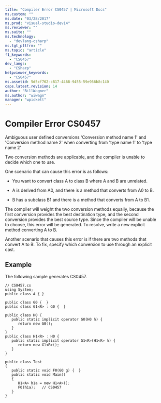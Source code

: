 ```yaml
---
title: "Compiler Error CS0457 | Microsoft Docs"
ms.custom: ""
ms.date: "03/28/2017"
ms.prod: "visual-studio-dev14"
ms.reviewer: ""
ms.suite: ""
ms.technology: 
  - "devlang-csharp"
ms.tgt_pltfrm: ""
ms.topic: "article"
f1_keywords: 
  - "CS0457"
dev_langs: 
  - "CSharp"
helpviewer_keywords: 
  - "CS0457"
ms.assetid: 5d5cf762-c817-4468-9455-59e966b8c140
caps.latest.revision: 14
author: "BillWagner"
ms.author: "wiwagn"
manager: "wpickett"
---
```

# Compiler Error CS0457
Ambiguous user defined conversions 'Conversion method name 1' and 'Conversion method name 2' when converting from 'type name 1' to 'type name 2'  
  
 Two conversion methods are applicable, and the compiler is unable to decide which one to use.  
  
 One scenario that can cause this error is as follows:  
  
-   You want to convert class A to class B where A and B are unrelated.  
  
-   A is derived from A0, and there is a method that converts from A0 to B.  
  
-   B has a subclass B1 and there is a method that converts from A to B1.  
  
 The compiler will weight the two conversion methods equally, because the first conversion provides the best destination type, and the second conversion provides the best source type. Since the compiler will be unable to choose, this error will be generated. To resolve, write a new explicit method converting A to B.  
  
 Another scenario that causes this error is if there are two methods that convert A to B. To fix, specify which conversion to use through an explicit cast.  
  
## Example  
 The following sample generates CS0457.  
  
```  
// CS0457.cs  
using System;  
public class A { }  
  
public class G0 {  }  
public class G1<R> : G0 {  }  
  
public class H0 {  
   public static implicit operator G0(H0 h) {  
      return new G0();  
   }  
}  
public class H1<R> : H0 {  
   public static implicit operator G1<R>(H1<R> h) {  
      return new G1<R>();  
   }  
}  
  
public class Test   
{  
   public static void F0(G0 g) {  }  
   public static void Main()   
   {  
      H1<A> h1a = new H1<A>();  
      F0(h1a);   // CS0457  
   }  
}  
```